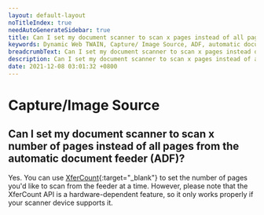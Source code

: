 ```yaml
---
layout: default-layout
noTitleIndex: true
needAutoGenerateSidebar: true
title: Can I set my document scanner to scan x pages instead of all pages from the automatic document feeder (ADF)?
keywords: Dynamic Web TWAIN, Capture/ Image Source, ADF, automatic document feeder
breadcrumbText: Can I set my document scanner to scan x pages instead of all pages from the automatic document feeder (ADF)?
description: Can I set my document scanner to scan x pages instead of all pages from the automatic document feeder (ADF)?
date: 2021-12-08 03:01:32 +0800
---
```


# Capture/Image Source

## Can I set my document scanner to scan x number of pages instead of all pages from the automatic document feeder (ADF)?

Yes. You can use [XferCount](/_articles/info/api/WebTwain_Acquire.md#xfercount){:target="_blank"} to set the number of pages you'd like to scan from the feeder at a time. However, please note that the XferCount API is a hardware-dependent feature, so it only works properly if your scanner device supports it.

